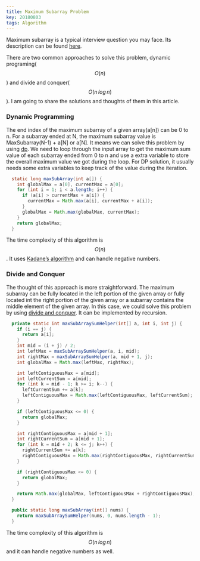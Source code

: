 ```yaml
---
title: Maximum Subarray Problem
key: 20180803
tags: Algorithm
---
```


Maximum subarray is a typical interview question you may face. Its description can be found [here](https://leetcode.com/problems/maximum-subarray/description/).

There are two common approaches to solve this problem, dynamic programing($$O(n)$$) and divide and conquer($$O(n\,log\,n)$$). I am going to share the solutions and thoughts of them in this article.  

<!--more-->
### Dynamic Programming
The end index of the maximum subarray of a given array(a[n]) can be 0 to n. For a subarray ended at N, the maximum subarray value is MaxSubarray(N-1) + a[N] or a[N]. It means we can solve this problem by using [dp](https://en.wikipedia.org/wiki/Dynamic_programming). We need to loop through the input array to get the maximum sum value of each subarray ended from 0 to n and use a extra variable to store the overall maximum value we got during the loop. For DP solution, it usually needs some extra variables to keep track of the value during the iteration.

```java
  static long maxSubArray(int a[]) {
    int globalMax = a[0], currentMax = a[0];
    for (int i = 1; i < a.length; i++) {
      if (a[i] > currentMax + a[i]) {
        currentMax = Math.max(a[i], currentMax + a[i]);
      }
      globalMax = Math.max(globalMax, currentMax);
    }
    return globalMax;
  } 
```

The time complexity of this algorithm is $$O(n)$$. It uses [Kadane’s algorithm](https://medium.com/@marcellamaki/finding-the-maximum-contiguous-sum-in-an-array-and-kadanes-algorithm-e303cd4eb98c) and can handle negative numbers. 

### Divide and Conquer
The thought of this approach is more straightforward. The maximum subarray can be fully located in the left portion of the given array or fully located int the right portion of the given array or a subarray contains the middle element of the given array. In this case, we could solve this problem by using [divide and conquer](https://en.wikipedia.org/wiki/Divide_and_conquer_algorithm). It can be implemented by recursion.

```java
  private static int maxSubArraySumHelper(int[] a, int i, int j) {
    if (i == j) {
      return a[i];
    }
    int mid = (i + j) / 2;
    int leftMax = maxSubArraySumHelper(a, i, mid);
    int rightMax = maxSubArraySumHelper(a, mid + 1, j);
    int globalMax = Math.max(leftMax, rightMax);

    int leftContiguousMax = a[mid];
    int leftCurrentSum = a[mid];
    for (int k = mid - 1; k >= i; k--) {
      leftCurrentSum += a[k];
      leftContiguousMax = Math.max(leftContiguousMax, leftCurrentSum);
    }

    if (leftContiguousMax <= 0) {
      return globalMax;
    }

    int rightContiguousMax = a[mid + 1];
    int rightCurrentSum = a[mid + 1];
    for (int k = mid + 2; k <= j; k++) {
      rightCurrentSum += a[k];
      rightContiguousMax = Math.max(rightContiguousMax, rightCurrentSum);
    }

    if (rightContiguousMax <= 0) {
      return globalMax;
    }

    return Math.max(globalMax, leftContiguousMax + rightContiguousMax);
  }

  public static long maxSubArray(int[] nums) {
    return maxSubArraySumHelper(nums, 0, nums.length - 1);
  }
```

The time complexity of this algorithm is $$O(n\,log\,n)$$ and it can handle negative numbers as well.
